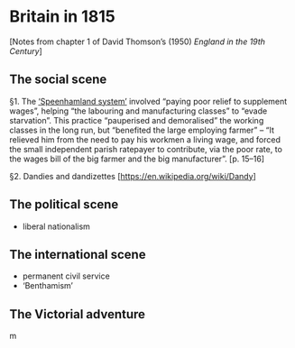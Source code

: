 # Britain in 1815

[Notes from chapter 1 of David Thomson’s (1950) *England in the 19th Century*]

## The social scene

§1. The [‘Speenhamland system’](https://en.wikipedia.org/wiki/Speenhamland_system) involved “paying poor relief to supplement wages”, helping “the labouring and manufacturing classes” to “evade starvation”. This practice “pauperised and demoralised” the working classes in the long run, but “benefited the large employing farmer” – “It relieved him from the need to pay his workmen a living wage, and forced the small independent parish ratepayer to contribute, via the poor rate, to the wages bill of the big farmer and the big manufacturer”. [p. 15–16]

§2. Dandies and dandizettes [https://en.wikipedia.org/wiki/Dandy]

## The political scene

- liberal nationalism

## The international scene

- permanent civil service
- ‘Benthamism’

## The Victorial adventure

m
